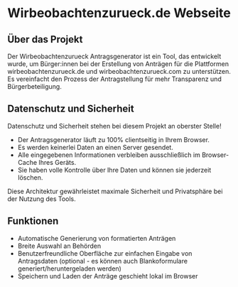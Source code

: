 # Wirbeobachtenzurueck.de Webseite

## Über das Projekt
Der Wirbeobachtenzurueck Antragsgenerator ist ein Tool, das entwickelt wurde, 
um Bürger:innen bei der Erstellung von Anträgen für die Plattformen 
wirbeobachtenzurueck.de und wirbeobachtenzurueck.com zu unterstützen. 
Es vereinfacht den Prozess der Antragstellung für mehr Transparenz und Bürgerbeteiligung.


## Datenschutz und Sicherheit
Datenschutz und Sicherheit stehen bei diesem Projekt an oberster Stelle!

- Der Antragsgenerator läuft zu 100% clientseitig in Ihrem Browser.
- Es werden keinerlei Daten an einen Server gesendet.
- Alle eingegebenen Informationen verbleiben ausschließlich im Browser-Cache Ihres Geräts.
- Sie haben volle Kontrolle über Ihre Daten und können sie jederzeit löschen.

Diese Architektur gewährleistet maximale Sicherheit und Privatsphäre bei der Nutzung des Tools.


## Funktionen
- Automatische Generierung von formatierten Anträgen
- Breite Auswahl an Behörden
- Benutzerfreundliche Oberfläche zur einfachen Eingabe von Antragsdaten (optional -
  es können auch Blankoformulare generiert/heruntergeladen werden)
- Speichern und Laden der Anträge geschieht lokal im Browser
